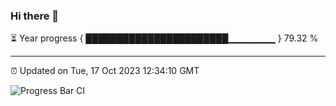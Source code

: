 ### Hi there 👋

⏳ Year progress { ███████████████████████▁▁▁▁▁▁▁ } 79.32 %

---

⏰ Updated on Tue, 17 Oct 2023 12:34:10 GMT

![Progress Bar CI](https://github.com/ZhaoGui/ZhaoGui/workflows/Progress%20Bar%20CI/badge.svg)

